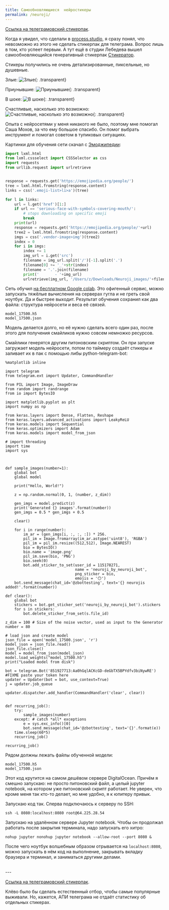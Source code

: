 ```yaml
---
title: Самообновляющиеся  нейростикеры
permalink: /neuroji/
---
```


[Ссылка на телеграмовский стикерпак](https://t.me/addstickers/neuroji_by_neuroji_bot).

Когда я увидел, что сделали в [process.studio](https://process.studio/works/aimoji-ai-generated-emoji/), я сразу понял, что невозможно из этого не сделать стикерпак для телеграма. Вопрос лишь в том, кто успеет первым. А тут ещё в студии Лебедева вышел самообновляющийся генеративный стикерпак [Стикератор](https://www.artlebedev.ru/stickers/stickerator/).

Стикеры получились не очень детализированные, пиксельные, но душевные.

Злые:
![Злые]({{site.baseurl}}/media/neuroji-evilous.png){: .transparent}

Приунывшие:
![Приунывшие]({{site.baseurl}}/media/neuroji-sad.png){: .transparent}

В шоке:
![В шоке]({{site.baseurl}}/media/neuroji-shocked.png){: .transparent}

Счастливые, насколько это возможно:
![Счастливые, насколько это возможно]({{site.baseurl}}/media/neuroji-happy.png){: .transparent}


Опыта с нейросетями у меня никакого не было, поэтому мне помогал Саша Мохов, за что ему большое спасибо. Он помог выбрать инструмент и помогал советом в тупиковых ситуациях.


Картинки для обучения сети скачал с [Эмоджипедии](https://emojipedia.org/people/):

``` python
import lxml.html
from lxml.cssselect import CSSSelector as css
import requests
from urllib.request import urlretrieve


response = requests.get('https://emojipedia.org/people/')
tree = lxml.html.fromstring(response.content)
links = css('.emoji-list>li>a')(tree)

for l in links:
    url = l.get('href')[1:]
    if url == 'serious-face-with-symbols-covering-mouth/':
        # stops downloading on specific emoji
        break
    print(url)
    response = requests.get('https://emojipedia.org/people/'+url)
    tree2 = lxml.html.fromstring(response.content)
    imgs = css('.vendor-image>img')(tree2)
    index = 0
    for i in imgs:
        index += 1
        img_url = i.get('src')
        filename = img_url.split('/')[-1].split('.')
        filename[0] += '_'+str(index)
        filename = '.'.join(filename)
        print('       - '+img_url)
        urlretrieve(img_url, '/Users/z/Downloads/Neuroji_images/'+filename)
```





Сеть обучил [на бесплатном Google colab](https://colab.research.google.com/drive/12B4BpvVH_Wo20xLWpDW5jADhYHDEuEIY#scrollTo=VBa6Ggebt5BR). Это офигенный сервис, можно запускать тяжёлые вычисления на серверах гугла и не греть свой ноутбук. Да и быстрее выходит. Результат обучения сохранил как два файла: структура нейросети и веса её связей.

```
model_17500.h5
model_17500.json
```

Модель делается долго, но её нужно сделать всего один раз, после этого для получения смайликов нужно совсем немножко ресурсов.

Смайлики генерятся другим питоновским скриптом. Он при запуске загружает модель нейросети, потом по таймеру создаёт стикеры и заливает их в пак с помощью либы python-telegram-bot:

```
%matplotlib inline

import telegram
from telegram.ext import Updater, CommandHandler

from PIL import Image, ImageDraw
from random import randrange
from io import BytesIO

import matplotlib.pyplot as plt
import numpy as np

from keras.layers import Dense, Flatten, Reshape
from keras.layers.advanced_activations import LeakyReLU
from keras.models import Sequential
from keras.optimizers import Adam
from keras.models import model_from_json

# import threading
import time
import sys



def sample_images(number=1):
    global bot
    global model
    
    print("Hello, World!")
    
    z = np.random.normal(0, 1, (number, z_dim))

    gen_imgs = model.predict(z)
    print('Generated {} images'.format(number))
    gen_imgs = 0.5 * gen_imgs + 0.5

    clear()

    for i in range(number):
        im_ar = (gen_imgs[i, :, :, :]) * 256.
        pil_im = Image.fromarray(im_ar.astype('uint8'), 'RGBA')
        pil_im = pil_im.resize((512,512), Image.NEAREST)
        bio = BytesIO()
        bio.name = 'image.png'
        pil_im.save(bio, 'PNG')
        bio.seek(0)
        bot.add_sticker_to_set(user_id = 115178271, 
                               name = 'neuroji_by_neuroji_bot',
                               png_sticker = bio,
                               emojis = '😶')
    bot.send_message(chat_id='@zbottesting', text='{} neurojis added!'.format(number))

def clear():
    global bot
    stickers = bot.get_sticker_set('neuroji_by_neuroji_bot').stickers
    for s in stickers:
        bot.delete_sticker_from_set(s.file_id)

z_dim = 100 # Size of the noise vector, used as input to the Generator
number = 80

# load json and create model
json_file = open('model_17500.json', 'r')
model_json = json_file.read()
json_file.close()
model = model_from_json(model_json)
model.load_weights("model_17500.h5")
print("Loaded model from disk")

bot = telegram.Bot('851927713:Aa0hGqlACKcGD-deGbTX5BPYdfv3biNywRE')  #FIXME paste your token here
updater = Updater(bot = bot, use_context=True)
j = updater.job_queue

updater.dispatcher.add_handler(CommandHandler('clear', clear))


def recurring_job():
    try:
        sample_images(number)
    except: # catch *all* exceptions
        e = sys.exc_info()[0]
        bot.send_message(chat_id='@zbottesting', text='{}'.format(e))
    time.sleep(60*5)
    recurring_job()
    
recurring_job()
```

Рядом должны лежать файлы обученной модели:
```
model_17500.h5
model_17500.json
```

Этот код крутится на самом дешёвом сервере DigitalOcean. Причём я смешно запускаю: не просто питоновский файл, а целый jupyter notebook, на котором уже питоновский скрипт работает. Не уверен, что кроме меня так кто-то делает, но мне удобно, я к юпитеру привык.

Запускаю код так. Сперва подключаюсь к серверу по SSH:
```
ssh -L 8080:localhost:8080 root@64.225.28.54
```

Запускаю на удалённом сервере Jupyter notebook. Чтобы он продолжал работать после закрытия терминала, надо запускать его хитро:
```
nohup jupyter nonohup jupyter notebook --allow-root --port 8080 &
```

После чего ноутбук волшебным образом отрывается на `localhost:8080`, можно запускать в нём код на выполнение, закрывать вкладку браузера и терминал, и заниматься другими делами.

<br>
---
<br>

[Ссылка на телеграмовский стикерпак](https://t.me/addstickers/neuroji_by_neuroji_bot).

Клёво было бы сделать естественный отбор, чтобы самые популярные выживали. Но, кажется, АПИ телеграма не отдаёт статистику об отдельных стикерах.



